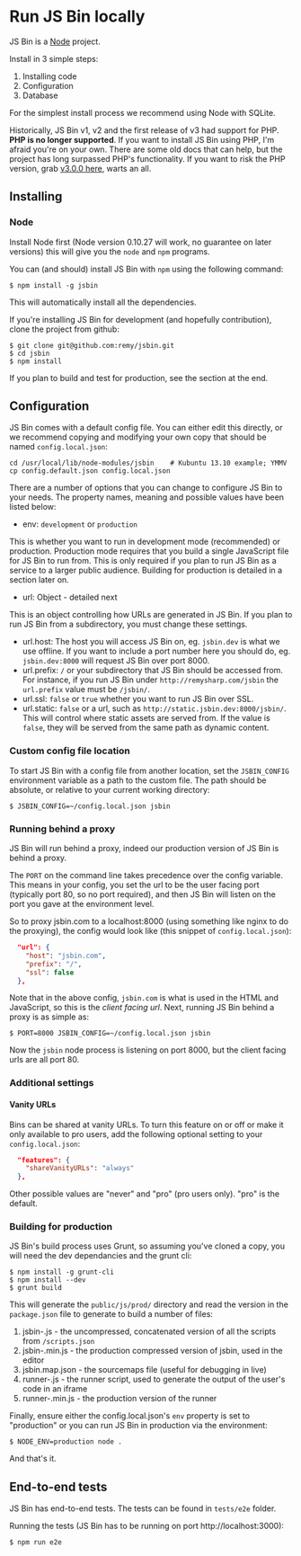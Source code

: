 # Run JS Bin locally

JS Bin is a [Node](http://nodejs.org) project.

Install in 3 simple steps:

1. Installing code
2. Configuration
3. Database

For the simplest install process we recommend using Node with SQLite.

Historically, JS Bin v1, v2 and the first release of v3 had support for PHP. **PHP is no longer supported**. If you want to install JS Bin using PHP, I'm afraid you're on your own. There are some old docs that can help, but the project has long surpassed PHP's functionality.  If you want to risk the PHP version, grab [v3.0.0 here](https://github.com/jsbin/jsbin/releases), warts an all.

## Installing

### Node

Install Node first (Node version 0.10.27 will work, no guarantee on later versions) this will give you the `node` and `npm` programs.

You can (and should) install JS Bin with `npm` using the following command:

    $ npm install -g jsbin

This will automatically install all the dependencies.

If you're installing JS Bin for development (and hopefully contribution), clone the project from github:

    $ git clone git@github.com:remy/jsbin.git
    $ cd jsbin
    $ npm install

If you plan to build and test for production, see the section at the end.

## Configuration

JS Bin comes with a default config file. You can either edit this directly, or we recommend copying and modifying your own copy that should be named `config.local.json`:

    cd /usr/local/lib/node-modules/jsbin    # Kubuntu 13.10 example; YMMV
    cp config.default.json config.local.json

There are a number of options that you can change to configure JS Bin to your needs. The property names, meaning and possible values have been listed below:

* env: `development` or `production`

This is whether you want to run in development mode (recommended) or production. Production mode requires that you build a single JavaScript file for JS Bin to run from. This is only required if you plan to run JS Bin as a service to a larger public audience. Building for production is detailed in a section later on.

* url: Object - detailed next

This is an object controlling how URLs are generated in JS Bin. If you plan to run JS Bin from a subdirectory, you must change these settings.

* url.host: The host you will access JS Bin on, eg. `jsbin.dev` is what we use offline. If you want to include a port number here you should do, eg. `jsbin.dev:8000` will request JS Bin over port 8000.
* url.prefix: `/` or your subdirectory that JS Bin should be accessed from. For instance, if you run JS Bin under `http://remysharp.com/jsbin` the `url.prefix` value must be `/jsbin/`.
* url.ssl: `false` or `true` whether you want to run JS Bin over SSL.
* url.static: `false` or a url, such as `http://static.jsbin.dev:8000/jsbin/`. This will control where static assets are served from. If the value is `false`, they will be served from the same path as dynamic content.

### Custom config file location

To start JS Bin with a config file from another location, set the `JSBIN_CONFIG` environment variable as a path to the custom file. The path should be absolute, or relative to your current working directory:

    $ JSBIN_CONFIG=~/config.local.json jsbin

### Running behind a proxy

JS Bin will run behind a proxy, indeed our production version of JS Bin is behind a proxy.

The `PORT` on the command line takes precedence over the config variable. This means in your config, you set the url to be the user facing port (typically port 80, so no port required), and then JS Bin will listen on the port you gave at the environment level.

So to proxy jsbin.com to a localhost:8000 (using something like nginx to do the proxying), the config would look like (this snippet of `config.local.json`):

```json
  "url": {
    "host": "jsbin.com",
    "prefix": "/",
    "ssl": false
  },
```

Note that in the above config, `jsbin.com` is what is used in the HTML and JavaScript, so this is the *client facing url*. Next, running JS Bin behind a proxy is as simple as:

    $ PORT=8000 JSBIN_CONFIG=~/config.local.json jsbin

Now the `jsbin` node process is listening on port 8000, but the client facing urls are all port 80.

### Additional settings

#### Vanity URLs
Bins can be shared at vanity URLs. To turn this feature on or off or make it only available to pro users, add the following optional setting to your `config.local.json`:

```json
  "features": {
    "shareVanityURLs": "always"
  },
```

Other possible values are "never" and "pro" (pro users only). "pro" is the default.

### Building for production

JS Bin's build process uses Grunt, so assuming you've cloned a copy, you will need the dev dependancies and the grunt cli:

    $ npm install -g grunt-cli
    $ npm install --dev
    $ grunt build

This will generate the `public/js/prod/` directory and read the version in the `package.json` file to generate to build a number of files:

1. jsbin-<version>.js - the uncompressed, concatenated version of all the scripts from `/scripts.json`
2. jsbin-<version>.min.js - the production compressed version of jsbin, used in the editor
3. jsbin.map.json - the sourcemaps file (useful for debugging in live)
4. runner-<version>.js - the runner script, used to generate the output of the user's code in an iframe
5. runner-<version>.min.js - the production version of the runner

Finally, ensure either the config.local.json's `env` property is set to "production" or you can run JS Bin in production via the environment:

    $ NODE_ENV=production node .

And that's it.


## End-to-end tests
JS Bin has end-to-end tests. The tests can be found in `tests/e2e` folder. 

Running the tests (JS Bin has to be running on port http://localhost:3000): 

    $ npm run e2e
